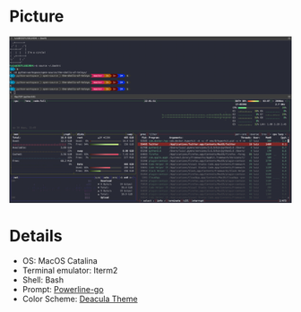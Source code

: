 # Picture

![Screenshot](screenshot.png)

# Details

* OS: MacOS Catalina
* Terminal emulator: Iterm2
* Shell: Bash
* Prompt: [Powerline-go](https://github.com/justjanne/powerline-go)
* Color Scheme: [Deacula Theme](https://draculatheme.com/)
